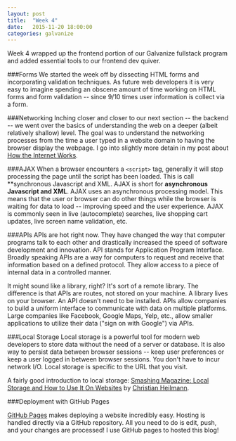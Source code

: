 ```yaml
---
layout: post
title:  "Week 4"
date:   2015-11-20 18:00:00
categories: galvanize
---
```

Week 4 wrapped up the frontend portion of our Galvanize fullstack program and added essential tools to our frontend dev quiver. 

###Forms
We started the week off by dissecting HTML forms and incorporating validation techniques. As future web developers it is very easy to imagine spending an obscene amount of time working on HTML forms and form validation -- since 9/10 times user information is collect via a form.

###Networking 
Inching closer and closer to our next section -- the backend -- we went over the basics of understanding the web on a deeper (albeit relatively shallow) level. The goal was to understand the networking processes from the time a user typed in a website domain to having the browser display the webpage. I go into slightly more detain in my post about [How the Internet Works](http://galvanizefullstack.com/networks/internet/learning/2015/11/10/the-internet.html).

###AJAX
When a browser encounters a `<script>` tag, generally it will stop processing the page until the script has been loaded. This is call **synchronous Javascript and XML. AJAX is short for **asynchronous Javascript and XML**. AJAX uses an asynchronous processing model. This means that the user or browser can do other things while the browser is waiting for data to load -- improving speed and the user experience. AJAX is commonly seen in live (autocomplete) searches, live shopping cart updates, live screen name validation, etc.

###APIs
APIs are hot right now. They have changed the way that computer programs talk to each other and drastically increased the speed of software development and innovation. API stands for Application Program Interface. Broadly speaking APIs are a way for computers to request and receive that information based on a defined protocol. They allow access to a piece of internal data in a controlled manner. 

It might sound like a library, right? It's sort of a remote library. The difference is that APIs are routes, not stored on your machine. A library lives on your browser. An API doesn't need to be installed. APIs allow companies to build a uniform interface to communicate with data on multiple platforms. Large companies like Facebook, Google Maps, Yelp, etc., allow smaller applications to utilize their data ("sign on with Google") via APIs.

###Local Storage
Local storage is a powerful tool for modern web developers to store data without the need of a server or database. It is also way to persist data between browser sessions -- keep user preferences or keep a user logged in between browser sessions. You don't have to incur network I/O. Local storage is specific to the URL that you visit.

A fairly good introduction to local storage: [Smashing Magazine: Local Storage and How to Use It On Websites](http://www.smashingmagazine.com/2010/10/local-storage-and-how-to-use-it/)  by [Christian Heilmann](https://twitter.com/codepo8).

###Deployment with GitHub Pages

[GitHub Pages](https://pages.github.com/) makes deploying a website incredibly easy. Hosting is handled directly via a GitHub repository. All you need to do is edit, push, and your changes are processed! I use GitHub pages to hosted this blog!